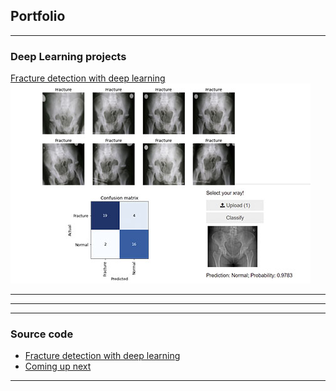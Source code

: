 ## Portfolio

---

### Deep Learning projects

[Fracture detection with deep learning](/fracture)
<img src="images/fracture.jpg?raw=true"/>

---
<!---
remove comments later
[Project 2 Title](/pdf/sample_presentation.pdf)
<img src="images/dummy_thumbnail.jpg?raw=true"/>
-->
---
<!---
remove comments later
[Project 3 Title](http://example.com/)
<img src="images/dummy_thumbnail.jpg?raw=true"/>
-->
---

### Source code

- [Fracture detection with deep learning](https://github.com/gvsanthu10/fastai_fracture)
- [Coming up next](https://)
---
